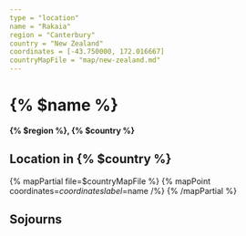 ```yaml
---
type = "location"
name = "Rakaia"
region = "Canterbury"
country = "New Zealand"
coordinates = [-43.750000, 172.016667]
countryMapFile = "map/new-zealand.md"
---
```


# {% $name %}

**{% $region %}, {% $country %}**

## Location in {% $country %}

{% mapPartial file=$countryMapFile %}
  {% mapPoint coordinates=$coordinates label=$name /%}
{% /mapPartial %}

## Sojourns
